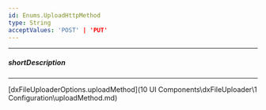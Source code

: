 ```yaml
---
id: Enums.UploadHttpMethod
type: String
acceptValues: 'POST' | 'PUT'
---
```

---
##### shortDescription
<!-- Description goes here -->

---
<!-- Description goes here -->
[dxFileUploaderOptions.uploadMethod](10 UI Components\dxFileUploader\1 Configuration\uploadMethod.md)